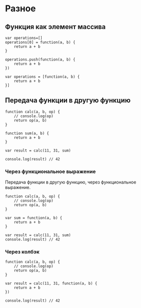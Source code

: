 # Разное
## Функция как элемент массива

    var operations=[]
    operations[0] = function(a, b) {
        return a + b
    }

    operations.push(function(a, b) {
        return a + b
    })

    var operations = [function(a, b) {
        return a + b
    }]

## Передача функции в другую функцию

    function calc(a, b, op) {
        // console.log(op)
        return op(a, b)
    }

    function sum(a, b) {
        return a + b
    }

    var result = calc(11, 31, sum)

    console.log(result) // 42

### Через функциональное выражение
Передача функции в другую функцию, через функциональное выражение.

    function calc(a, b, op) {
        // console.log(op)
        return op(a, b)
    }

    var sum = function(a, b) {
        return a + b
    }

    var result = calc(11, 31, sum)
    console.log(result) // 42

### Через колбэк

    function calc(a, b, op) {
        // console.log(op)
        return op(a, b)
    }

    var result = calc(11, 31, function(a, b) {
        return a + b
    })

    console.log(result) // 42
